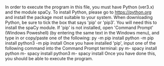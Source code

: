 In order to execute the program in this file, you must have Python (ver3.x) and the module spaCy. To install Python, please go to https://python.org and install the package
most suitable to your system. When downloading Python, be sure to tick the box that says 'pip' or 'pip3'. You will need this to install the spaCy module. If 'pip' is not
installed, open 'Command Prompt' (Windows Poweshell) (by entering the same text in the Windows menu), and type in or copy/paste one of the following:
  py -m pip install
  python -m pip install
  python3 -m pip install
 Once you have installed 'pip', input one of the following command into the Command Prompt terminal:
  py m- spacy install
  python m- spacy install
  python3 m- spacy install
 Once you have done this, you should be able to execute the program.

